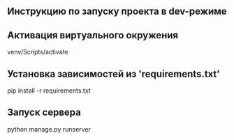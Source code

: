 ## Инструкцию по запуску проекта в dev-режиме

## Активация виртуального окружения
venv/Scripts/activate

## Установка зависимостей из 'requirements.txt'
pip install -r requirements.txt

## Запуск сервера 
python manage.py runserver
